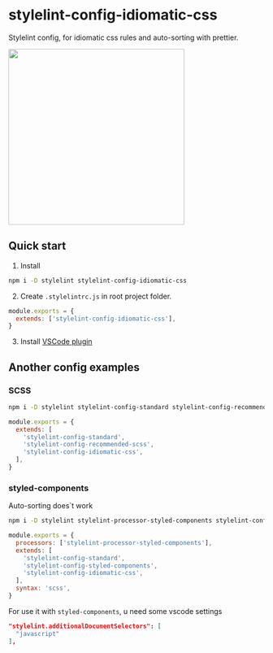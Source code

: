 # stylelint-config-idiomatic-css

Stylelint config, for idiomatic css rules and
auto-sorting with prettier.

<img width="346" src="./screenshots/example.png">

## Quick start

1.  Install

```sh
npm i -D stylelint stylelint-config-idiomatic-css
```

2.  Create `.stylelintrc.js` in root project folder.

```js
module.exports = {
  extends: ['stylelint-config-idiomatic-css'],
}
```

3.  Install [VSCode plugin](https://github.com/shinnn/vscode-stylelint)

## Another config examples

### SCSS

```sh
npm i -D stylelint stylelint-config-standard stylelint-config-recommended-scss stylelint-config-idiomatic-css
```

```js
module.exports = {
  extends: [
    'stylelint-config-standard',
    'stylelint-config-recommended-scss',
    'stylelint-config-idiomatic-css',
  ],
}
```

### styled-components

Auto-sorting does`t work

```sh
npm i -D stylelint stylelint-processor-styled-components stylelint-config-standard stylelint-config-styled-components stylelint-config-idiomatic-css
```

```js
module.exports = {
  processors: ['stylelint-processor-styled-components'],
  extends: [
    'stylelint-config-standard',
    'stylelint-config-styled-components',
    'stylelint-config-idiomatic-css',
  ],
  syntax: 'scss',
}
```

For use it with `styled-components`, u need some vscode settings

```json
"stylelint.additionalDocumentSelectors": [
  "javascript"
],
```

